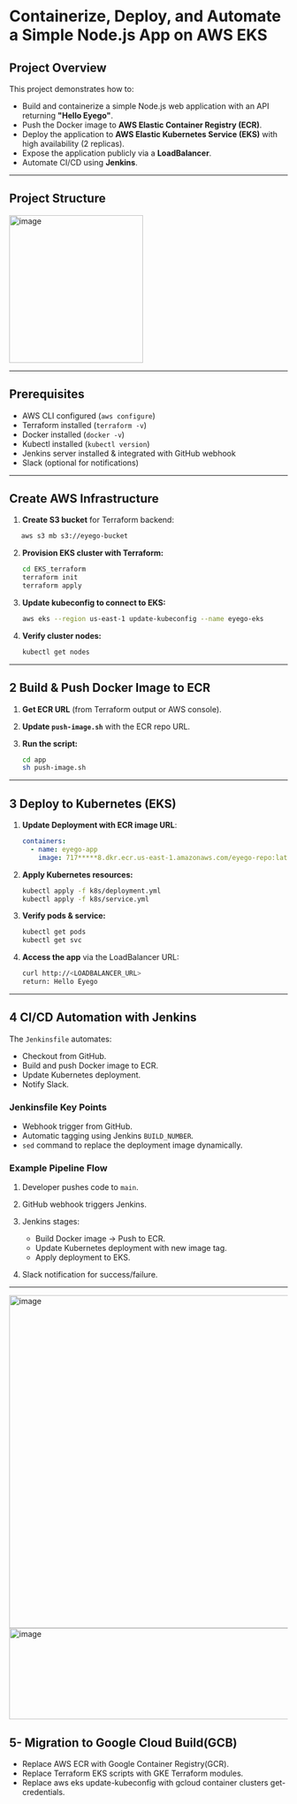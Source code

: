 
#  Containerize, Deploy, and Automate a Simple Node.js App on AWS EKS

##  Project Overview
This project demonstrates how to:
- Build and containerize a simple Node.js web application with an API returning **"Hello Eyego"**.
- Push the Docker image to **AWS Elastic Container Registry (ECR)**.
- Deploy the application to **AWS Elastic Kubernetes Service (EKS)** with high availability (2 replicas).
- Expose the application publicly via a **LoadBalancer**.
- Automate CI/CD using **Jenkins**.

---

##  **Project Structure**
<img width="242" height="267" alt="image" src="https://github.com/user-attachments/assets/736a6eae-8864-45a2-a70a-8353b2bd20b6" />



---

##  **Prerequisites**
- AWS CLI configured (`aws configure`)
- Terraform installed (`terraform -v`)
- Docker installed (`docker -v`)
- Kubectl installed (`kubectl version`)
- Jenkins server installed & integrated with GitHub webhook
- Slack (optional for notifications)

---

##  **Create AWS Infrastructure**
1. **Create S3 bucket** for Terraform backend:
```bash
   aws s3 mb s3://eyego-bucket
````

2. **Provision EKS cluster with Terraform:**

   ```bash
   cd EKS_terraform
   terraform init
   terraform apply
   ```
3. **Update kubeconfig to connect to EKS:**

   ```bash
   aws eks --region us-east-1 update-kubeconfig --name eyego-eks
   ```
4. **Verify cluster nodes:**

   ```bash
   kubectl get nodes
   ```

---

## 2 **Build & Push Docker Image to ECR**

1. **Get ECR URL** (from Terraform output or AWS console).
2. **Update `push-image.sh`** with the ECR repo URL.
3. **Run the script:**

   ```bash
   cd app
   sh push-image.sh
   ```

---

## 3 **Deploy to Kubernetes (EKS)**

1. **Update Deployment with ECR image URL**:

   ```yaml
   containers:
     - name: eyego-app
       image: 717*****8.dkr.ecr.us-east-1.amazonaws.com/eyego-repo:latest
   ```
2. **Apply Kubernetes resources:**

   ```bash
   kubectl apply -f k8s/deployment.yml
   kubectl apply -f k8s/service.yml
   ```
3. **Verify pods & service:**

   ```bash
   kubectl get pods
   kubectl get svc
   ```
4. **Access the app** via the LoadBalancer URL:

   ```bash
   curl http://<LOADBALANCER_URL>
   return: Hello Eyego

   ```

---

## 4 **CI/CD Automation with Jenkins**

The `Jenkinsfile` automates:

* Checkout from GitHub.
* Build and push Docker image to ECR.
* Update Kubernetes deployment.
* Notify Slack.

###  **Jenkinsfile Key Points**

* Webhook trigger from GitHub.
* Automatic tagging using Jenkins `BUILD_NUMBER`.
* `sed` command to replace the deployment image dynamically.

###  **Example Pipeline Flow**

1. Developer pushes code to `main`.
2. GitHub webhook triggers Jenkins.
3. Jenkins stages:

   * Build Docker image → Push to ECR.
   * Update Kubernetes deployment with new image tag.
   * Apply deployment to EKS.
4. Slack notification for success/failure.
---
<img width="1366" height="602" alt="image" src="https://github.com/user-attachments/assets/395deab5-f474-49b1-9944-2e6d84b9e993" />

<img width="1366" height="165" alt="image" src="https://github.com/user-attachments/assets/50ae7721-a41e-4544-a158-3082143dc1f7" />


## 5- Migration to Google Cloud Build(GCB)
- Replace AWS ECR with Google Container Registry(GCR).
- Replace Terraform EKS scripts with GKE Terraform modules.
- Replace aws eks update-kubeconfig with gcloud container clusters get-credentials.

